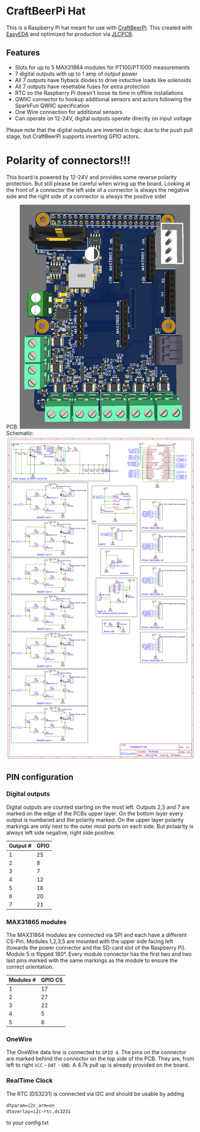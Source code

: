 # CraftBeerPi Hat
This is a Raspberry Pi hat meant for use with [CraftBeerPi](https://github.com/craftbeerpi/craftbeerpi4).
This created with [EasyEDA](https://easyeda.com/) and optimized for production via 
[JLCPCB](https://jlcpcb.com/).

## Features

* Slots for up to 5 MAX31864 modules for PT100/PT1000 measurements
* 7 digital outputs with up to 1 amp of output power
* All 7 outputs have flyback diodes to drive inductive loads like solenoids
* All 7 outputs have resettable fuses for extra protection
* RTC so the Raspberry Pi doesn't loose its time in offline installations
* QWIIC connector to hookup additional sensors and actors following the 
  SparkFun QWIIC specification
* One Wire connection for additional sensors
* Can operate on 12-24V, digital outputs operate directly on input voltage

Please note that the digital outputs are inverted in logic due to the push pull stage, but
CraftBeerPi supports inverting GPIO actors.

# Polarity of connectors!!!

This board is powered by 12-24V and provides some reverse polarity protection. But still
please be careful when wiring up the board. Looking at the front of a connector the left
side of a connector is always the negative side and the right side of a connector is always
the positive side!

PCB:
![Image of PCB rendering](cbpi-hat.png)
Schematic:
![Schematic](schematic.png)

## PIN configuration

### Digital outputs

Digital outputs are counted starting on the most left. Outputs 2,3 and 7 are marked on the edge of
the PCBs upper layer. On the bottom layer every output is numbered and the polarity marked. On the
upper layer polarity markings are only next to the outer most ports on each side. But polaarity is
always left side negative, right side positive.

| Output # | GPIO |
|----------|------|
| 1 | 25 |
| 2 |  8 |
| 3 |  7 |
| 4 | 12 |
| 5 | 16 |
| 6 | 20 |
| 7 | 21 |


### MAX31865 modules

The MAX31864 modules are connected via SPI and each have a different CS-Pin. Modules
1,2,3,5 are mounted with the upper side facing left (towards the power connector and the SD-card
slot of the Raspberry Pi). Module 5 is flipped 180°. Every module connector has the first two and two
last pins marked with the same markings as the module to ensure the correct orientation.

| Modules # | GPIO CS |
|-----------|---------|
| 1 | 17 |
| 2 | 27 |
| 3 | 22 |
| 4 |  5 |
| 5 |  6 |

### OneWire

The OneWire data line is connected to `GPIO 4`. The pins on the connector are marked behind the connector
on the top side of the PCB. They are, from left to right `VCC` - `DAT` - `GND`. A 4.7k pull up is
already provided on the board.

### RealTime Clock

The RTC (DS3231) is connected via I2C and should be usable by adding
```
dtparam=i2c_arm=on
dtoverlay=i2c-rtc,ds3231
```
to your config.txt
